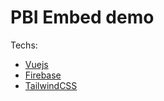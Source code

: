 # PBI Embed demo


Techs:

- [Vuejs](https://vuejs.org/)
- [Firebase](https://firebase.google.com/)
- [TailwindCSS](https://tailwindcss.com/)
